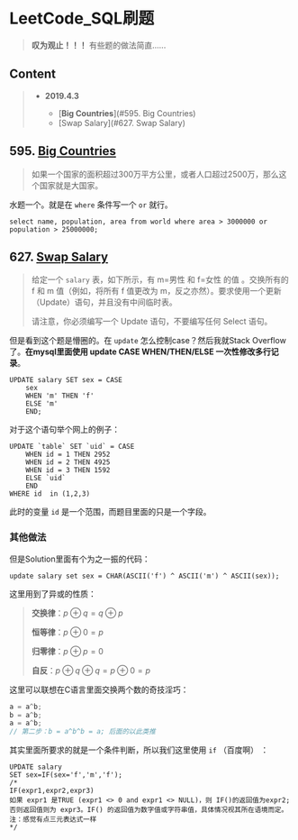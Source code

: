 # LeetCode_SQL刷题

> **叹为观止！！！** 有些题的做法简直......

## Content

>- **2019.4.3**
>
>    - [**Big Countries**](#595. Big Countries)   
>    - [Swap Salary](#627. Swap Salary)

## 595. [Big Countries](https://leetcode.com/problems/big-countries/)

>如果一个国家的面积超过300万平方公里，或者人口超过2500万，那么这个国家就是大国家。

水题一个。就是在 `where` 条件写一个 `or`  就行。

```mysql
select name, population, area from world where area > 3000000 or population > 25000000;
```

## 627. [Swap Salary](<https://leetcode.com/problems/swap-salary/>)

> 给定一个 `salary` 表，如下所示，有 m=男性 和 f=女性 的值 。交换所有的 f 和 m 值（例如，将所有 f 值更改为 m，反之亦然）。要求使用一个更新（Update）语句，并且没有中间临时表。
>
> 请注意，你必须编写一个 Update 语句，不要编写任何 Select 语句。

但是看到这个题是懵圈的。在 `update` 怎么控制case？然后我就Stack Overflow了。**在mysql里面使用 update CASE WHEN/THEN/ELSE 一次性修改多行记录**。

```mysql
UPDATE salary SET sex = CASE 
	sex 
	WHEN 'm' THEN 'f'
    ELSE 'm'
    END;
```

对于这个语句举个网上的例子：

```mysql
UPDATE `table` SET `uid` = CASE
    WHEN id = 1 THEN 2952
    WHEN id = 2 THEN 4925
    WHEN id = 3 THEN 1592
    ELSE `uid`
    END
WHERE id  in (1,2,3)
```

此时的变量 `id` 是一个范围，而题目里面的只是一个字段。

### 其他做法

但是Solution里面有个为之一振的代码：

```mysql
update salary set sex = CHAR(ASCII('f') ^ ASCII('m') ^ ASCII(sex));
```

这里用到了异或的性质：

> **交换律**：${\displaystyle p\oplus q=q\oplus p}$
>
> **恒等律**：${\displaystyle p\oplus 0=p}​$
>
> **归零律**：${\displaystyle p\oplus p=0}$
>
> **自反**：${\displaystyle p\oplus q\oplus q=p\oplus 0=p}$

这里可以联想在C语言里面交换两个数的奇技淫巧：

```c++
a = a^b;
b = a^b;
a = a^b;
// 第二步：b = a^b^b = a; 后面的以此类推
```

其实里面所要求的就是一个条件判断，所以我们这里使用 `if` （百度啊） ：

```mysql
UPDATE salary 
SET sex=IF(sex='f','m','f');
/*
IF(expr1,expr2,expr3)
如果 expr1 是TRUE (expr1 <> 0 and expr1 <> NULL)，则 IF()的返回值为expr2; 否则返回值则为 expr3。IF() 的返回值为数字值或字符串值，具体情况视其所在语境而定。
注：感觉有点三元表达式一样
*/
```

